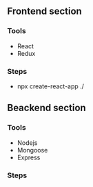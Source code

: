 ## Frontend section
### Tools
 - React
 - Redux 

### Steps
  - npx create-react-app ./
  





## Beackend section 
### Tools
   - Nodejs
   - Mongoose
   - Express


### Steps


